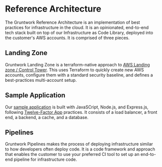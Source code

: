 # Reference Architecture

The Gruntwork Reference Architecture is an implementation of best practices for infrastructure in the cloud. It is an opinionated, end-to-end tech stack built on top of our Infrastructure as Code Library, deployed into the customer's AWS accounts. It is comprised of three pieces.
## Landing Zone

Gruntwork Landing Zone is a terraform-native approach to [AWS Landing zone / Control Tower](https://docs.aws.amazon.com/controltower/latest/userguide/what-is-control-tower.html). This uses Terraform to quickly create new AWS accounts, configure them with a standard security baseline, and defines a best-practices multi-account setup.

## Sample Application

Our [sample application](https://github.com/gruntwork-io/aws-sample-app) is built with JavaSCript, Node.js, and Express.js, following [Twelve-Factor App](https://12factor.net/) practices. It consists of a load balancer, a front end, a backend, a cache, and a database.

## Pipelines

Gruntwork Pipelines makes the process of deploying infrastructure similar to how developers often deploy code. It is a code framework and approach that enables the customer to use your preferred CI tool to set up an end-to-end pipeline for infrastructure code.

<!-- ##DOCS-SOURCER-START
{
  "sourcePlugin": "local-copier",
  "hash": "feff207208d7eee0bee3b4573b75c54e"
}
##DOCS-SOURCER-END -->
